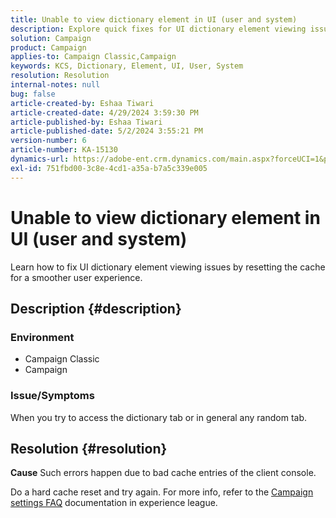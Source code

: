 ```yaml
---
title: Unable to view dictionary element in UI (user and system)
description: Explore quick fixes for UI dictionary element viewing issues.
solution: Campaign
product: Campaign
applies-to: Campaign Classic,Campaign
keywords: KCS, Dictionary, Element, UI, User, System
resolution: Resolution
internal-notes: null
bug: false
article-created-by: Eshaa Tiwari
article-created-date: 4/29/2024 3:59:30 PM
article-published-by: Eshaa Tiwari
article-published-date: 5/2/2024 3:55:21 PM
version-number: 6
article-number: KA-15130
dynamics-url: https://adobe-ent.crm.dynamics.com/main.aspx?forceUCI=1&pagetype=entityrecord&etn=knowledgearticle&id=88431275-4106-ef11-9f8a-6045bd026dc7
exl-id: 751fbd00-3c8e-4cd1-a35a-b7a5c339e005
---
```

# Unable to view dictionary element in UI (user and system)


Learn how to fix UI dictionary element viewing issues by resetting the cache for a smoother user experience.

## Description {#description}


### <b>Environment</b>

- Campaign Classic
- Campaign


### <b>Issue/Symptoms</b>

When you try to access the dictionary tab or in general any random tab.


## Resolution {#resolution}





<b>Cause</b>
Such errors happen due to bad cache entries of the client console.



Do a hard cache reset and try again. For more info, refer to the [Campaign settings FAQ](https://experienceleague.adobe.com/docs/campaign-classic/using/getting-started/starting-with-adobe-campaign/faq/faq-campaign-config.html?lang=en) documentation in experience league.


<br>
